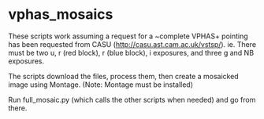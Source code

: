 # vphas_mosaics

These scripts work assuming a request for a ~complete VPHAS+ pointing has been requested from CASU (http://casu.ast.cam.ac.uk/vstsp/).
ie. There must be two u, r (red block), r (blue block), i exposures, and three g and NB exposures.


The scripts download the files, process them, then create a mosaicked image using Montage. (Note: Montage must be installed)


Run full_mosaic.py (which calls the other scripts when needed) and go from there.



